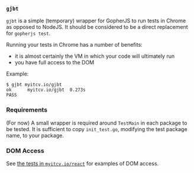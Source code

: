### `gjbt`

`gjbt` is a simple (temporary) wrapper for GopherJS to run tests in Chrome as opposed to NodeJS. It should be considered
to be a direct replacement for `gopherjs test`.

Running your tests in Chrome has a number of benefits:

* it is almost certainly the VM in which your code will ultimately run
* you have full access to the DOM

Example:

```
$ gjbt myitcv.io/gjbt
ok      myitcv.io/gjbt  0.273s
PASS
```

### Requirements

(For now) A small wrapper is required around `TestMain` in each package to be tested. It is sufficient to copy
`init_test.go`, modifying the test package name, to your package.

### DOM Access

See [the tests in `myitcv.io/react`](https://github.com/myitcv/react/blob/master/a_elem_test.go) for examples of DOM
access.
